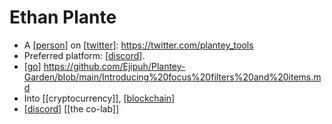 # Ethan Plante

- A [[person]] on [[twitter]]: https://twitter.com/plantey_tools
- Preferred platform: [[discord]].
- [[go]] https://github.com/Ejipuh/Plantey-Garden/blob/main/Introducing%20focus%20filters%20and%20items.md
- Into [[cryptocurrency]], [[blockchain]]
- [[discord]] [[the co-lab]]


[//begin]: # "Autogenerated link references for markdown compatibility"
[person]: person "Person"
[twitter]: twitter "Twitter"
[discord]: discord "Discord"
[go]: go "Go"
[blockchain]: blockchain "Blockchain"
[//end]: # "Autogenerated link references"